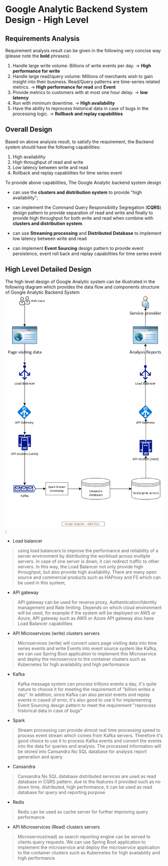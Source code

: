 # Google Analytic Backend System Design - High Level

## Requirements Analysis

Requirement analysis result can be given in the following very concise way (please note the **bold** phrases): 

1. Handle large write volume: Billions of write events per day. -> **High performance for write**
2. Handle large read/query volume: Millions of merchants wish to gain insight into their business. Read/Query patterns are time-series related metrics. -> **High performance for read** and **Event**
3. Provide metrics to customers with at most one hour delay. -> **low latency**
4. Run with minimum downtime. -> **High availability**
5. Have the ability to reprocess historical data in case of bugs in the processing logic. -> **Rollback and replay capabilities**

## Overall Design
Based on above analysis result, to satisfy the requirement, the Backend system should have the following capabilities: 

1. High availability 
2. High throughput of read and write
3. Low latency between write and read 
4. Rollback and replay capabilities for time series event

To provide above capabilities, The Google Analytic backend system design 

* can use the **clusters and distribution system** to provide "high availability";


* can implement the Command Query Responsibility Segregation (**CQRS**) design pattern to provide separation of read and write and finally to provide high throughput for both write and read when combine with **clusters and distribution system**.


* can use **Streaming processing** and **Distributed Database** to implement low latency between write and read


* can implement **Event Sourcing** design pattern to provide event persistence, event roll back and replay capabilities for time series event


## High Level Detailed Design
The high level design of Google Analytic system can be illustrated in the following diagram which provides the data flow and components structure of Google Analytic Backend System ![data flow and components diagram](drawing2.gif):


* Load balancer

>using load balancers to improve the performance and reliability of a server environment by distributing the workload across multiple servers. In case of one server is down, it can redirect traffic to other servers. In this way, the Load Balancer not only provide high throughput, but also provide high availability. There are many open source and commercial products such as HAProxy and F5 which can be used in this system; 

* API gateway

>API gateway can be used for reverse proxy, Authentication/Identity management and Rate limiting. Depends on which cloud environment will be used, for example if the system will be deployed on AWS or Azure, API gateway such as AWS or Azure API gateway also have Load Balancer capabilities


* API Microservices (write) clusters servers 

>Microservices (write) will convert users page visiting data into time series events and write Events into event source system like Kafka, we can use Spring Boot application to implement this Microservice and deploy the microservice to the container clusters such as Kubernetes for high availability and high performance

* Kafka 

>Kafka message system can process trillions events a day, it's quite nature to choose it for meeting the requirement of "billion writes a day". In addition, since Kafka can also persist events and replay events in cased of error, it's also good to use it for implementing Event Sourcing design pattern to meet the requirement "reprocess historical data in case of bugs"

* Spark 

>Stream processing can provide almost real time processing speed to process event stream which comes from Kafka servers. Therefore it's good choice to use it to process Kafka events and convert the events into the data for queries and analysis. The processed information will be stored into Cansandra No SQL database for analysis report generation and query

* Cansandra 

>Cansandra No SQL database distributed services are used as read database in CQRS pattern. due to the features it provided such as no down time, distributed, high performance, it can be used as read database for query and reporting purpose

* Redis

> Redis can be used as cache server for further improving query performance

* API Microservices (Read) clusters servers 

>Microservice(read) as search reporting engine can be served to clients query requests. We can use Spring Boot application to implement the microservice and deploy the microservice applicaiton to the container clusters such as Kubernetes for high availability and high performance